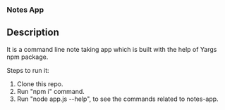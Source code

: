 ### Notes App

## Description

It is a command line note taking app which is built with the help of Yargs npm package.

Steps to run it:

1. Clone this repo.
2. Run "npm i" command.
3. Run "node app.js --help", to see the commands related to notes-app.
